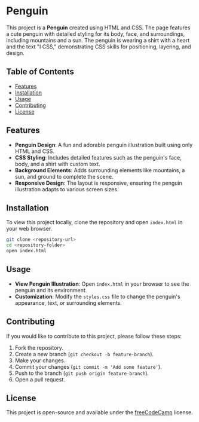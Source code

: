 # Penguin

This project is a **Penguin** created using HTML and CSS. The page features a cute penguin with detailed styling for its body, face, and surroundings, including mountains and a sun. The penguin is wearing a shirt with a heart and the text "I CSS," demonstrating CSS skills for positioning, layering, and design.

## Table of Contents

- [Features](#features)
- [Installation](#installation)
- [Usage](#usage)
- [Contributing](#contributing)
- [License](#license)

## Features

- **Penguin Design**: A fun and adorable penguin illustration built using only HTML and CSS.
- **CSS Styling**: Includes detailed features such as the penguin's face, body, and a shirt with custom text.
- **Background Elements**: Adds surrounding elements like mountains, a sun, and ground to complete the scene.
- **Responsive Design**: The layout is responsive, ensuring the penguin illustration adapts to various screen sizes.

## Installation

To view this project locally, clone the repository and open `index.html` in your web browser.

```bash
git clone <repository-url>
cd <repository-folder>
open index.html
```

## Usage

- **View Penguin Illustration**: Open `index.html` in your browser to see the penguin and its environment.
- **Customization**: Modify the `styles.css` file to change the penguin's appearance, text, or surrounding elements.

## Contributing

If you would like to contribute to this project, please follow these steps:

1. Fork the repository.
2. Create a new branch (`git checkout -b feature-branch`).
3. Make your changes.
4. Commit your changes (`git commit -m 'Add some feature'`).
5. Push to the branch (`git push origin feature-branch`).
6. Open a pull request.

## License

This project is open-source and available under the [freeCodeCamp](https://www.freecodecamp.org) license.
